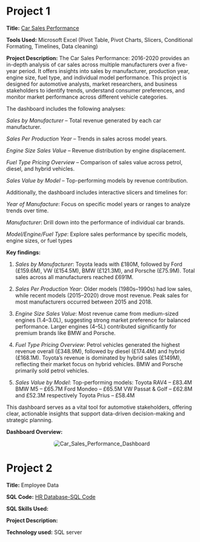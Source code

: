 # Project 1

**Title:** [Car Sales Performance](https://github.com/Sheyi04/Sheyi04.github.io/blob/main/Car%20Sales%20Perfomance%20(2016-2020).xlsx)

**Tools Used:** Microsoft Excel (Pivot Table, Pivot Charts, Slicers, Conditional Formating, Timelines, Data cleaning)

**Project Description:** The Car Sales Performance: 2016-2020 provides an in-depth analysis of car sales across multiple manufacturers over a five-year period. It offers insights into sales by manufacturer, production year, engine size, fuel type, and individual model performance. This project is designed for automotive analysts, market researchers, and business stakeholders to identify trends, understand consumer preferences, and monitor market performance across different vehicle categories.

The dashboard includes the following analyses:

_Sales by Manufacturer_ – Total revenue generated by each car manufacturer.

_Sales Per Production Year_ – Trends in sales across model years.

_Engine Size Sales Value_ – Revenue distribution by engine displacement.

_Fuel Type Pricing Overview_ – Comparison of sales value across petrol, diesel, and hybrid vehicles.

_Sales Value by Model_ – Top-performing models by revenue contribution.

Additionally, the dashboard includes interactive slicers and timelines for:

_Year of Manufacture_: Focus on specific model years or ranges to analyze trends over time.

_Manufacturer_: Drill down into the performance of individual car brands.

_Model/Engine/Fuel Type_: Explore sales performance by specific models, engine sizes, or fuel types

**Key findings:** 
1. _Sales by Manufacturer_: Toyota leads with £180M, followed by Ford (£159.6M), VW (£154.5M), BMW (£121.3M), and Porsche (£75.9M).
Total sales across all manufacturers reached £691M.

2. _Sales Per Production Year_: Older models (1980s–1990s) had low sales, while recent models (2015–2020) drove most revenue.
Peak sales for most manufacturers occurred between 2015 and 2018.

3. _Engine Size Sales Value_: Most revenue came from medium-sized engines (1.4–3.0L), suggesting strong market preference for balanced performance.
Larger engines (4–5L) contributed significantly for premium brands like BMW and Porsche.

4. _Fuel Type Pricing Overview_: Petrol vehicles generated the highest revenue overall (£348.9M), followed by diesel (£174.4M) and hybrid (£168.1M).
Toyota’s revenue is dominated by hybrid sales (£149M), reflecting their market focus on hybrid vehicles. BMW and Porsche primarily sold petrol vehicles.

5. _Sales Value by Model_: Top-performing models:
Toyota RAV4 – £83.4M
BMW M5 – £65.7M
Ford Mondeo – £65.5M
VW Passat & Golf – £62.8M and £52.3M respectively
Toyota Prius – £58.4M

This dashboard serves as a vital tool for automotive stakeholders, offering clear, actionable insights that support data-driven decision-making and strategic planning.

**Dashboard Overview:** <p align="center"> <img src="https://github.com/user-attachments/assets/cab557ee-c0c2-4853-a463-1ca96786887f" alt="Car_Sales_Performance_Dashboard" style="max-width: 100%; height: auto; border-radius: 6px;"> </p>



# Project 2

**Title:** Employee Data

**SQL Code:** [HR Database-SQL Code](https://github.com/Sheyi04/Sheyi04.github.io/blob/main/Employee.SQL)

**SQL Skills Used:** 

**Project Description:**

**Technology used:** SQL server 
